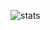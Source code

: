 ![stats](https://github-readme-stats.vercel.app/api?username=Blackoutburst&count_private=true&show_icons=true&theme=radical&include_all_commits=true)
